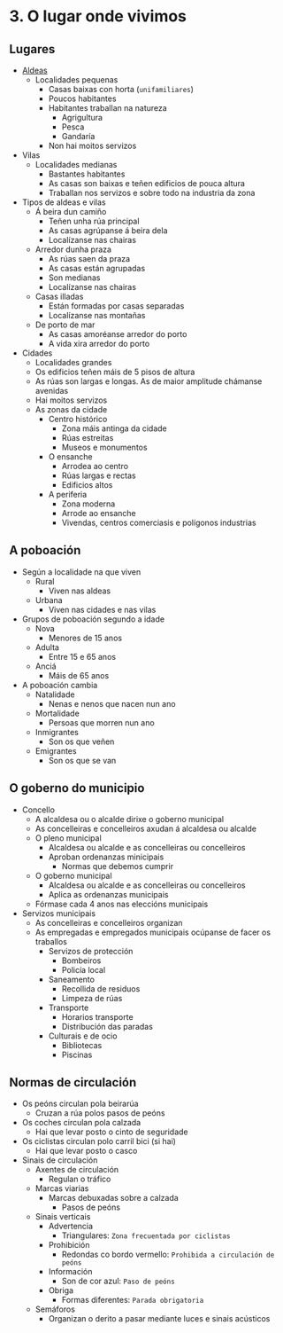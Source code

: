 # 3. O lugar onde vivimos
## Lugares
- [Aldeas](https://upload.wikimedia.org/wikipedia/commons/e/eb/Salvora_e_Agui%C3%B1o.jpg "Aldeas")
  - Localidades pequenas
    - Casas baixas con horta (`unifamiliares`)
    - Poucos habitantes
    - Habitantes traballan na natureza
      * Agrigultura
      * Pesca
      * Gandaría
    - Non hai moitos servizos
- Vilas
  - Localidades medianas
    - Bastantes habitantes
    - As casas son baixas e teñen edificios de pouca altura
    - Traballan  nos servizos e sobre todo na industria da zona
- Tipos de aldeas e vilas
  - Á beira dun camiño
    - Teñen unha rúa principal
    - As casas agrúpanse á beira dela
    - Localízanse nas chairas   
  - Arredor dunha praza
    - As rúas saen da praza
    - As casas están agrupadas
    - Son medianas
    - Localízanse nas chairas
  - Casas illadas
    - Están formadas por casas separadas
    - Localízanse nas montañas
  - De porto de mar
    - As casas amoréanse arredor do porto
    - A vida xira arredor do porto
- Cidades
  - Localidades grandes
  - Os edificios teñen máis de 5 pisos de altura
  - As rúas son largas e longas. As de maior amplitude chámanse avenidas
  - Hai moitos servizos    
  - As zonas da cidade
    - Centro histórico
      - Zona máis antinga da cidade
      - Rúas estreitas
      - Museos e monumentos 
    - O ensanche
      - Arrodea ao centro
      - Rúas largas e rectas
      - Edificios altos
    - A periferia
      - Zona moderna
      - Arrode ao ensanche
      - Vivendas, centros comerciasis e polígonos industrias

## A poboación
  - Según a localidade na que viven
    - Rural
      - Viven nas aldeas
    - Urbana
      - Viven nas cidades e nas vilas
  - Grupos de poboación segundo a idade
    - Nova
      - Menores de 15 anos
    - Adulta
      - Entre 15 e 65 anos
    - Anciá
      - Máis de 65 anos
  - A poboación cambia
    - Natalidade
      - Nenas e nenos que nacen nun ano
    - Mortalidade
      - Persoas que morren nun ano
    - Inmigrantes
      - Son os que veñen
    - Emigrantes
      - Son os que se van

## O goberno do municipio
  - Concello
    - A alcaldesa ou o alcalde dirixe o goberno municipal
    - As concelleiras e concelleiros axudan á alcaldesa ou alcalde    
    - O pleno municipal
      - Alcaldesa ou alcalde e as concelleiras ou concelleiros
      - Aproban ordenanzas minicipais
        - Normas que debemos cumprir
    - O goberno municipal
      - Alcaldesa ou alcalde e as concelleiras ou concelleiros
      - Aplica as ordenanzas municipais
    - Fórmase cada 4 anos nas eleccións municipais
  - Servizos municipais
    - As concelleiras e concelleiros organizan
    - As empregadas e empregados municipais ocúpanse de facer os traballos
      - Servizos de protección
        - Bombeiros
        - Policía local
      - Saneamento
        - Recollida de residuos
        - Limpeza de rúas
      - Transporte
        - Horarios transporte
        - Distribución das paradas
      - Culturais e de ocio
        - Bibliotecas
        - Piscinas

## Normas de circulación
  - Os peóns circulan pola beirarúa
    - Cruzan a rúa polos pasos de peóns
  - Os coches circulan pola calzada
    - Hai que levar posto o cinto de seguridade
  - Os ciclistas circulan polo carril bici (si hai)
    - Hai que levar posto o casco
  - Sinais de circulación
    - Axentes de circulación
      - Regulan o tráfico
    - Marcas viarias
      - Marcas debuxadas sobre a calzada
        - Pasos de peóns
    - Sinais verticais
      - Advertencia
        - Triangulares: `Zona frecuentada por ciclistas`
      - Prohibición
        - Redondas co bordo vermello: `Prohibida a circulación de peóns`
      - Información
        - Son de cor azul: `Paso de peóns`        
      - Obriga
        - Formas diferentes: `Parada obrigatoria` 
    - Semáforos
      - Organizan o derito a pasar mediante luces e sinais acústicos
